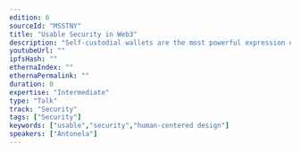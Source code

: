 ```yaml
---
edition: 6
sourceId: "MSSTNY"
title: "Usable Security in Web3"
description: "Self-custodial wallets are the most powerful expression of autonomy we can aspire to in web3, but can people actually keep their EOA accounts safe? Balancing security and usability is critical for onboarding the next billion to web3. During this talk, we will explore how both can converge to give users a usable, secure experience."
youtubeUrl: ""
ipfsHash: ""
ethernaIndex: ""
ethernaPermalink: ""
duration: 0
expertise: "Intermediate"
type: "Talk"
track: "Security"
tags: ["Security"]
keywords: ["usable","security","human-centered design"]
speakers: ["Antonela"]
---
```

